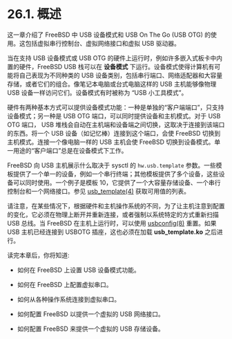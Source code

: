 # 26.1. 概述

这一章介绍了 FreeBSD 中 USB 设备模式和 USB On The Go (USB OTG) 的使用。这包括虚拟串行控制台、虚拟网络接口和虚拟 USB 驱动器。

当在支持 USB 设备模式或 USB OTG 的硬件上运行时，例如许多嵌入式板卡中内置的硬件，FreeBSD USB 栈可以在 **设备模式** 下运行。设备模式使得计算机有可能将自己表现为不同种类的 USB 设备类别，包括串行端口、网络适配器和大容量存储，或者它们的组合。像笔记本电脑或台式电脑这样的 USB 主机能够像物理 USB 设备一样访问它们。设备模式有时被称为 “USB 小工具模式”。

硬件有两种基本方式可以提供设备模式功能：一种是单独的“客户端端口”，只支持设备模式；另一种是 USB OTG 端口，可以同时提供设备和主机模式。对于 USB OTG 端口， USB 堆栈会自动在主机端和设备端之间切换，这取决于连接到该端口的东西。将一个 USB 设备（如记忆棒）连接到这个端口，会使 FreeBSD 切换到主机模式。连接一个像电脑一样的 USB 主机会使 FreeBSD 切换到设备模式。单一用途的“客户端口”总是在设备模式下工作。

 FreeBSD 向 USB 主机展示什么取决于 sysctl 的 `hw.usb.template` 参数。一些模板提供了一个单一的设备，例如一个串行终端；其他模板提供了多个设备，这些设备可以同时使用。一个例子是模板 10，它提供了一个大容量存储设备、一个串行控制台和一个网络接口。参见 [usb_template(4)](https://www.freebsd.org/cgi/man.cgi?query=usb_template&sektion=4&format=html) 获取可用值的列表。

请注意，在某些情况下，根据硬件和主机操作系统的不同，为了让主机注意到配置的变化，它必须在物理上断开并重新连接，或者强制以系统特定的方式重新扫描 USB 总线。当 FreeBSD 在主机上运行时，可以使用 [usbconfig(8)](https://www.freebsd.org/cgi/man.cgi?query=usbconfig&sektion=8&format=html) 重置。如果 USB 主机已经连接到 USBOTG 插座，这也必须在加载 **usb_template.ko** 之后进行。

读完本章后，你将知道:

- 如何在 FreeBSD 上设置 USB 设备模式功能。

- 如何在 FreeBSD 上配置虚拟串口。

- 如何从各种操作系统连接到虚拟串口。

- 如何配置 FreeBSD 以提供一个虚拟的 USB 网络接口。

- 如何配置 FreeBSD 来提供一个虚拟的 USB 存储设备。
